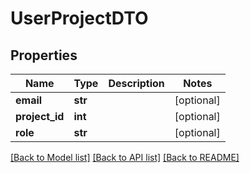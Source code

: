 # UserProjectDTO

## Properties
Name | Type | Description | Notes
------------ | ------------- | ------------- | -------------
**email** | **str** |  | [optional] 
**project_id** | **int** |  | [optional] 
**role** | **str** |  | [optional] 

[[Back to Model list]](../README.md#documentation-for-models) [[Back to API list]](../README.md#documentation-for-api-endpoints) [[Back to README]](../README.md)

